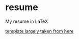 resume
======

My resume in LaTeX

[template largely taken from here](http://www.google.com/url?sa=t&rct=j&q=&esrc=s&source=web&cd=13&cad=rja&ved=0CHcQFjAM&url=http%3A%2F%2Fsethholloway.com%2Fblog%2F2011%2F06%2F24%2Fmy-latex-resume-template%2F&ei=sVIuUeHcB4bn0gHyhYDQDA&usg=AFQjCNFlmlFHoIpc-lGle7DJP0QZANHKaQ&sig2=RDxNSBrQRsvsi2r3SAs7UA&bvm=bv.42965579,d.dmQ)
